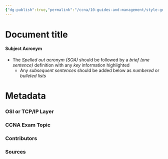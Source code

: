 ```yaml
---
{"dg-publish":true,"permalink":"/ccna/10-guides-and-management/style-guide/","created":"2023-11-06T10:12:32.410-08:00","updated":"2023-11-06T16:04:37.709-08:00"}
---
```



# Document title
#### Subject Acronym
- The *Spelled out acronym (SOA)* should be followed by a *brief (one sentence)* definition with any *key* information highlighted
	- Any *subsequent sentences* should be added below as *numbered* or *bulleted lists*




# Metadata
### OSI or TCP/IP Layer

### CCNA Exam Topic

### Contributors

### Sources
